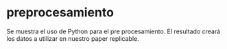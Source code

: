 # preprocesamiento
Se muestra el uso de Python para el pre procesamiento. 
El resultado creará los datos a utilizar en nuestro paper replicable.
